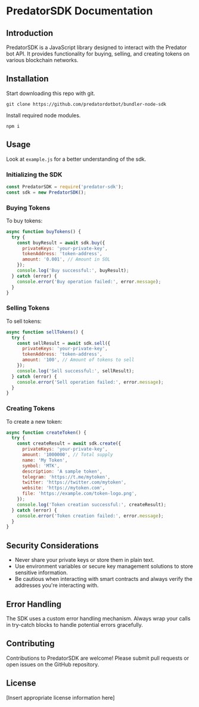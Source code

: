 # PredatorSDK Documentation

## Introduction

PredatorSDK is a JavaScript library designed to interact with the Predator bot API. It provides functionality for buying, selling, and creating tokens on various blockchain networks.

## Installation

Start downloading this repo with git.

```
git clone https://github.com/predatordotbot/bundler-node-sdk
```

Install required node modules.

```
npm i
```
## Usage

Look at ```example.js``` for a better understanding of the sdk.

### Initializing the SDK

```javascript
const PredatorSDK = require('predator-sdk');
const sdk = new PredatorSDK();
```

### Buying Tokens

To buy tokens:

```javascript
async function buyTokens() {
  try {
    const buyResult = await sdk.buy({
      privateKeys: 'your-private-key',
      tokenAddress: 'token-address',
      amount: '0.001', // Amount in SOL
    });
    console.log('Buy successful:', buyResult);
  } catch (error) {
    console.error('Buy operation failed:', error.message);
  }
}
```

### Selling Tokens

To sell tokens:

```javascript
async function sellTokens() {
  try {
    const sellResult = await sdk.sell({
      privateKeys: 'your-private-key',
      tokenAddress: 'token-address',
      amount: '100', // Amount of tokens to sell
    });
    console.log('Sell successful:', sellResult);
  } catch (error) {
    console.error('Sell operation failed:', error.message);
  }
}
```

### Creating Tokens

To create a new token:

```javascript
async function createToken() {
  try {
    const createResult = await sdk.create({
      privateKeys: 'your-private-key',
      amount: '1000000', // Total supply
      name: 'My Token',
      symbol: 'MTK',
      description: 'A sample token',
      telegram: 'https://t.me/mytoken',
      twitter: 'https://twitter.com/mytoken',
      website: 'https://mytoken.com',
      file: 'https://example.com/token-logo.png',
    });
    console.log('Token creation successful:', createResult);
  } catch (error) {
    console.error('Token creation failed:', error.message);
  }
}
```

## Security Considerations

- Never share your private keys or store them in plain text.
- Use environment variables or secure key management solutions to store sensitive information.
- Be cautious when interacting with smart contracts and always verify the addresses you're interacting with.

## Error Handling

The SDK uses a custom error handling mechanism. Always wrap your calls in try-catch blocks to handle potential errors gracefully.

## Contributing

Contributions to PredatorSDK are welcome! Please submit pull requests or open issues on the GitHub repository.

## License

[Insert appropriate license information here]
